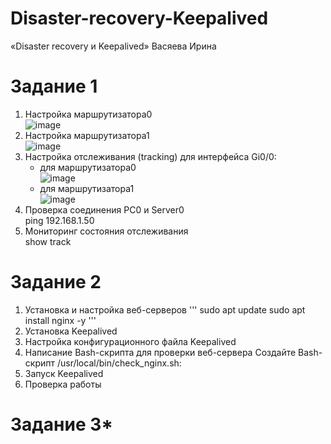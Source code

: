 # Disaster-recovery-Keepalived
«Disaster recovery и Keepalived» Васяева Ирина
# Задание 1
1. Настройка маршрутизатора0 <br/>
![image](https://github.com/user-attachments/assets/bc622a9d-cd18-40c2-acc7-69bca0da0119) <br/>
2. Настройка маршрутизатора1 <br/>
![image](https://github.com/user-attachments/assets/772e0da5-2ab4-4bf9-a74b-a81a0eb5d701) <br/>
3. Настройка отслеживания (tracking) для интерфейса Gi0/0: <br/>
   - для маршрутизатора0 <br/>
![image](https://github.com/user-attachments/assets/909e5f48-e4db-4bf3-bd23-04db70fd46ec) <br/>
   - для маршрутизатора1 <br/>
![image](https://github.com/user-attachments/assets/f6130780-90c2-4f24-b1e2-a0459a7f15f1) <br/>
4. Проверка соединения PC0 и Server0 <br/>
   ping 192.168.1.50 <br/>
5. Мониторинг состояния отслеживания <br/>
   show track
# Задание 2
1. Установка и настройка веб-серверов
'''
sudo apt update
sudo apt install nginx -y
'''
1. Установка Keepalived
2. Настройка конфигурационного файла Keepalived
3. Написание Bash-скрипта для проверки веб-сервера
   Создайте Bash-скрипт /usr/local/bin/check_nginx.sh:
4. Запуск Keepalived
5. Проверка работы
# Задание 3*
